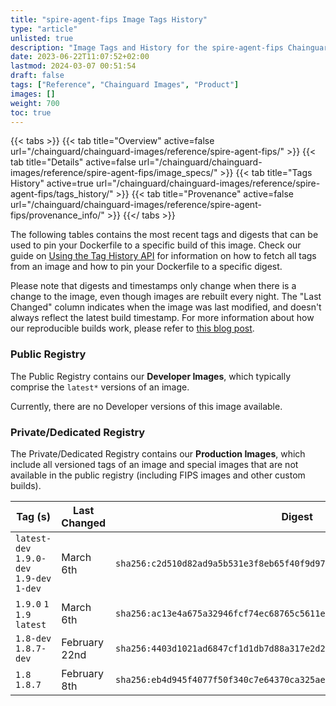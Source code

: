 ```yaml
---
title: "spire-agent-fips Image Tags History"
type: "article"
unlisted: true
description: "Image Tags and History for the spire-agent-fips Chainguard Image"
date: 2023-06-22T11:07:52+02:00
lastmod: 2024-03-07 00:51:54
draft: false
tags: ["Reference", "Chainguard Images", "Product"]
images: []
weight: 700
toc: true
---
```


{{< tabs >}}
{{< tab title="Overview" active=false url="/chainguard/chainguard-images/reference/spire-agent-fips/" >}}
{{< tab title="Details" active=false url="/chainguard/chainguard-images/reference/spire-agent-fips/image_specs/" >}}
{{< tab title="Tags History" active=true url="/chainguard/chainguard-images/reference/spire-agent-fips/tags_history/" >}}
{{< tab title="Provenance" active=false url="/chainguard/chainguard-images/reference/spire-agent-fips/provenance_info/" >}}
{{</ tabs >}}

The following tables contains the most recent tags and digests that can be used to pin your Dockerfile to a specific build of this image. Check our guide on [Using the Tag History API](/chainguard/chainguard-images/using-the-tag-history-api/) for information on how to fetch all tags from an image and how to pin your Dockerfile to a specific digest.

Please note that digests and timestamps only change when there is a change to the image, even though images are rebuilt every night. The "Last Changed" column indicates when the image was last modified, and doesn't always reflect the latest build timestamp. For more information about how our reproducible builds work, please refer to [this blog post](https://www.chainguard.dev/unchained/reproducing-chainguards-reproducible-image-builds).

### Public Registry
The Public Registry contains our **Developer Images**, which typically comprise the `latest*` versions of an image.

Currently, there are no Developer versions of this image available.

### Private/Dedicated Registry
The Private/Dedicated Registry contains our **Production Images**, which include all versioned tags of an image and special images that are not available in the public registry (including FIPS images and other custom builds).

| Tag (s)                                     | Last Changed  | Digest                                                                    |
|---------------------------------------------|---------------|---------------------------------------------------------------------------|
|  `latest-dev` `1.9.0-dev` `1.9-dev` `1-dev` | March 6th     | `sha256:c2d510d82ad9a5b531e3f8eb65f40f9d97388816d7be01c611a27e6d8105b7ef` |
|  `1.9.0` `1` `1.9` `latest`                 | March 6th     | `sha256:ac13e4a675a32946fcf74ec68765c5611eda26e81fb312198319307decbe3e4f` |
|  `1.8-dev` `1.8.7-dev`                      | February 22nd | `sha256:4403d1021ad6847cf1d1db7d88a317e2d2b4e3dbdfca33adc70101d6d268cbfd` |
|  `1.8` `1.8.7`                              | February 8th  | `sha256:eb4d945f4077f50f340c7e64370ca325aef4fc33145d37f3a4086ca9e28327b8` |

